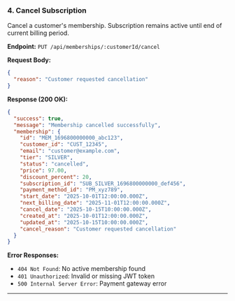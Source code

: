 ### 4. Cancel Subscription

Cancel a customer's membership. Subscription remains active until end of current billing period.

**Endpoint:** `PUT /api/memberships/:customerId/cancel`

**Request Body:**

```json
{
  "reason": "Customer requested cancellation"
}
```

**Response (200 OK):**

```json
{
  "success": true,
  "message": "Membership cancelled successfully",
  "membership": {
    "id": "MEM_1696800000000_abc123",
    "customer_id": "CUST_12345",
    "email": "customer@example.com",
    "tier": "SILVER",
    "status": "cancelled",
    "price": 97.00,
    "discount_percent": 20,
    "subscription_id": "SUB_SILVER_1696800000000_def456",
    "payment_method_id": "PM_xyz789",
    "start_date": "2025-10-01T12:00:00.000Z",
    "next_billing_date": "2025-11-01T12:00:00.000Z",
    "cancel_date": "2025-10-15T10:00:00.000Z",
    "created_at": "2025-10-01T12:00:00.000Z",
    "updated_at": "2025-10-15T10:00:00.000Z",
    "cancel_reason": "Customer requested cancellation"
  }
}
```

**Error Responses:**

- `404 Not Found`: No active membership found
- `401 Unauthorized`: Invalid or missing JWT token
- `500 Internal Server Error`: Payment gateway error

---
